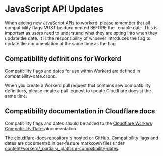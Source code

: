 # JavaScript API Updates

When adding new JavaScript APIs to workerd, please remember that all compatibility flags MUST be
documented BEFORE their enable date. This is important as users need to understand what they are
opting into when they update the date. It is the responsibility of whoever introduces the flag to
update the documentation at the same time as the flag.

## Compatibility definitions for Workerd

Compatibility flags and dates for use within Workerd are defined in [compatibility-date.capnp](src/workerd/io/compatibility-date.capnp).

When you create a Workerd pull request that contains new compatibility definitions, please
create a pull request to update Cloudflare docs at the same time.

## Compatibility documentation in Cloudflare docs

Compatibility flags and dates should be added to the [Cloudflare Workers Compatibility Dates](https://developers.cloudflare.com/workers/platform/compatibility-dates) documentation.

The [cloudflare-docs](https://github.com/cloudflare/cloudflare-docs) repository is hosted on GitHub.
Compatibility flags and dates are documented in per-feature markdown files under [content/workers/_partials/_platform-compatibility-dates](https://github.com/cloudflare/cloudflare-docs/tree/production/content/workers/_partials/_platform-compatibility-dates).
